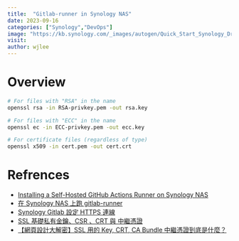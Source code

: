 ```yaml
---
title:  "Gitlab-runner in Synology NAS"
date: 2023-09-16
categories: ["Synology","DevOps"]
image: "https://kb.synology.com/_images/autogen/Quick_Start_Synology_Drive_admin/1.png"
visit:
author: wjlee
---
```


# Overview


``` bash
# For files with "RSA" in the name
openssl rsa -in RSA-privkey.pem -out rsa.key

# For files with "ECC" in the name
openssl ec -in ECC-privkey.pem -out ecc.key

# For certificate files (regardless of type)
openssl x509 -in cert.pem -out cert.crt
```

# Refrences
* [Installing a Self-Hosted GitHub Actions Runner on Synology NAS](https://oleksandrkirichenko.com/blog/github-runner-on-synology/)
* [在 Synology NAS 上跑 gitlab-runner](https://viml.nchc.org.tw/archive_blog_759/)
* [Synology Gitlab 設定 HTTPS 連線](https://medium.com/@alex_cheng_9527/synology-gitlab-%E8%A8%AD%E5%AE%9A-https-%E9%80%A3%E7%B7%9A-376c2e933fd2)
* [SSL 基礎私有金鑰、CSR 、CRT 與 中繼憑證](https://haway.30cm.gg/ssl-key-csr-crt-pem/)
* [【網頁設計大解密】SSL 用的 Key, CRT, CA Bundle 中繼憑證到底是什麼？](https://simular.co/blog/post/75-crt-ca-bundle-%E5%88%B0%E5%BA%95%E6%98%AF%E4%BB%80%E9%BA%BC)